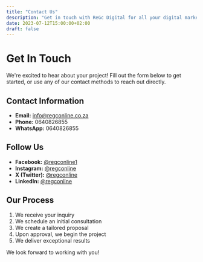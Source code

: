 ```yaml
---
title: "Contact Us"
description: "Get in touch with ReGc Digital for all your digital marketing, web design, and online presence needs."
date: 2023-07-12T15:00:00+02:00
draft: false
---
```


# Get In Touch

We're excited to hear about your project! Fill out the form below to get started, or use any of our contact methods to reach out directly.

## Contact Information

- **Email:** info@regconline.co.za
- **Phone:** 0640826855
- **WhatsApp:** 0640826855

## Follow Us

- **Facebook:** [@regconline1](https://facebook.com/regconline1)
- **Instagram:** [@regconline](https://instagram.com/regconline)
- **X (Twitter):** [@regconline](https://twitter.com/regconline)
- **LinkedIn:** [@regconline](https://linkedin.com/company/regconline)

## Our Process

1. We receive your inquiry
2. We schedule an initial consultation
3. We create a tailored proposal
4. Upon approval, we begin the project
5. We deliver exceptional results

We look forward to working with you!
